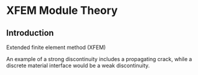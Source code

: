 # XFEM Module Theory

## Introduction

Extended finite element method (XFEM) 

An example of a strong discontinuity includes a propagating crack, while a discrete material interface would be a weak discontinuity.

